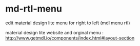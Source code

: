 # md-rtl-menu
edit material design lite menu for right to left (mdl menu rtl)

material design lite website and orginal menu :
http://www.getmdl.io/components/index.html#layout-section



